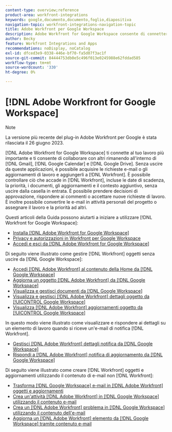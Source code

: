 ```yaml
---
content-type: overview;reference
product-area: workfront-integrations
keywords: google,documento,documento,foglio,diapositiva
navigation-topic: workfront-integrations-navigation-topic
title: Adobe Workfront per Google Workspace
description: Adobe Workfront for Google Workspace consente di connettersi al lavoro più importante e di collaborare con altri utenti rimanendo all'interno di Gmail, Google Calendar e Google Drive. Senza uscire da queste applicazioni, puoi acquisire richieste e-mail o aggiornamenti di lavoro e aggiungerli a Workfront. Puoi controllare cosa sta succedendo in Workfront, incluse date di scadenza, priorità, documenti, aggiornamenti e altro contesto, senza lasciare la casella in. È possibile prendere decisioni di approvazione, rispondere ai commenti o accettare nuove richieste di lavoro. È inoltre possibile convertire le e-mail in attività personali del progetto o assegnare il lavoro e la priorità ad altri.
author: Becky
feature: Workfront Integrations and Apps
recommendations: noDisplay, noCatalog
exl-id: dfced3e9-0338-446e-bf70-fa5d07f3ac1f
source-git-commit: 84444753db0e5c496f013e0245988e62fddad585
workflow-type: tm+mt
source-wordcount: '330'
ht-degree: 0%

---
```


# [!DNL Adobe Workfront for Google Workspace]

>[!NOTE]
>
>La versione più recente del plug-in Adobe Workfront per Google è stata rilasciata il 26 giugno 2023.

[!DNL Adobe Workfront for Google Workspace] ti connette al tuo lavoro più importante e ti consente di collaborare con altri rimanendo all&#39;interno di [!DNL Gmail], [!DNL Google Calendar] e [!DNL Google Drive]. Senza uscire da queste applicazioni, è possibile acquisire le richieste e-mail o gli aggiornamenti di lavoro e aggiungerli a [!DNL Workfront]. È possibile controllare ciò che accade in [!DNL Workfront], incluse le date di scadenza, la priorità, i documenti, gli aggiornamenti e il contesto aggiuntivo, senza uscire dalla casella in entrata. È possibile prendere decisioni di approvazione, rispondere ai commenti o accettare nuove richieste di lavoro. È inoltre possibile convertire le e-mail in attività personali del progetto o assegnare il lavoro e la priorità ad altri.

Questi articoli della Guida possono aiutarti a iniziare a utilizzare [!DNL Workfront for Google Workspace]:

* [Installa [!DNL Adobe Workfront for Google Workspace]](../../workfront-integrations-and-apps/workfront-for-g-suite/install-workfront-for-gsuite.md)
* [Privacy e autorizzazioni in Workfront per Google Workspace](../../workfront-integrations-and-apps/workfront-for-g-suite/privacy-and-permissions-in-g-suite.md)
* [Accedi e esci da  [!DNL Adobe Workfront for Google Workspace]](../../workfront-integrations-and-apps/workfront-for-g-suite/log-in-and-out-wf-for-gsuite.md)

Di seguito viene illustrato come gestire [!DNL Workfront] oggetti senza uscire da [!DNL Google Workspace]:

* [Accedi [!DNL Adobe Workfront] al contenuto della Home da [!DNL Google Workspace]](../../workfront-integrations-and-apps/workfront-for-g-suite/access-wf-home-content-from-g-suite.md)
* [Aggiorna un oggetto  [!DNL Adobe Workfront]  da  [!DNL Google Workspace]](../../workfront-integrations-and-apps/workfront-for-g-suite/update-a-workfront-object-in-gsuite.md)
* [Visualizza e gestisci documenti da [!DNL Google Workspace]](../../workfront-integrations-and-apps/workfront-for-g-suite/view-and-manage-documents-in-gsuite.md)
* [Visualizza e gestisci  [!DNL Adobe Workfront] dettagli oggetto da [!UICONTROL Google Workspace]](../../workfront-integrations-and-apps/workfront-for-g-suite/view-manage-work-item-details-in-gsuite.md)
* [Visualizza [!DNL Adobe Workfront] aggiornamenti oggetto da [!UICONTROL Google Workspace]](../../workfront-integrations-and-apps/workfront-for-g-suite/view-object-updates-in-gsuite.md)

In questo modo viene illustrato come visualizzare e rispondere ai dettagli su un elemento di lavoro quando si riceve un&#39;e-mail di notifica [!DNL Workfront].

* [Gestisci [!DNL Adobe Workfront] dettagli notifica da [!DNL Google Workspace]](../../workfront-integrations-and-apps/workfront-for-g-suite/manage-wf-email-notification-details-in-gsuite.md)
* [Rispondi a  [!DNL Adobe Workfront] notifica di aggiornamento da [!DNL Google Workspace]](../../workfront-integrations-and-apps/workfront-for-g-suite/reply-to-wf-update-notification-from-gsuite.md)

Di seguito viene illustrato come creare [!DNL Workfront] oggetti e aggiornamenti utilizzando il contenuto di e-mail non [!DNL Workfront]:

* [Trasforma [!DNL Google Workspace] e-mail in [!DNL Adobe Workfront] oggetti e aggiornamenti](../../workfront-integrations-and-apps/workfront-for-g-suite/turn-gsuite-emails-into-wf-objects-and-updates.md)
* [Crea un&#39;attività  [!DNL Adobe Workfront]  in [!DNL Google Workspace] utilizzando il contenuto e-mail](../../workfront-integrations-and-apps/workfront-for-g-suite/create-wf-task-in-gsuite-using-email-content.md)
* [Crea un  [!DNL Adobe Workfront]  problema in [!DNL Google Workspace] utilizzando il contenuto dell&#39;e-mail](../../workfront-integrations-and-apps/workfront-for-g-suite/create-wf-issue-in-g-suite-using-email-content.md)
* [Aggiorna un [!DNL Adobe Workfront] elemento da [!DNL Google Workspace] tramite contenuto e-mail](../../workfront-integrations-and-apps/workfront-for-g-suite/update-wf-item-using-email-content.md)
